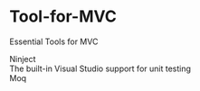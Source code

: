 # Tool-for-MVC
Essential Tools for MVC

Ninject  
The built-in Visual Studio support for unit testing  
Moq
